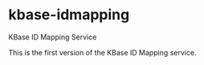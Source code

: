 kbase-idmapping
===============

KBase ID Mapping Service

This is the first version of the KBase ID Mapping service.
